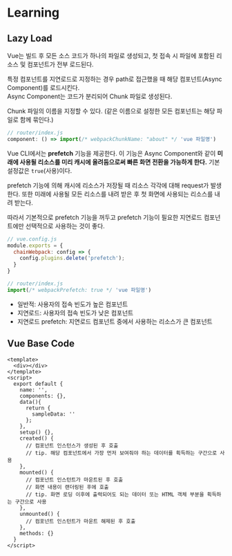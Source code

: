 # Learning
## Lazy Load
Vue는 빌드 후 모든 소스 코드가 하나의 파일로 생성되고, 첫 접속 시 파일에 포함된 리소스 및 컴포넌트가 전부 로드된다.

특정 컴포넌트를 지연로드로 지정하는 경우 path로 접근했을 때 해당 컴포넌트(Async Component)를 로드시킨다.  
Async Component는 코드가 분리되어 Chunk 파일로 생성된다.

Chunk 파일의 이름을 지정할 수 있다. (같은 이름으로 설정한 모든 컴포넌트는 해당 파일로 함께 묶인다.)
```javascript
// router/index.js
component: () => import(/* webpackChunkName: "about" */ 'vue 파일명')
```

Vue CLI에서는 **prefetch** 기능을 제공한다. 이 기능은 Async Component와 같이 **미래에 사용될 리소스를 미리 캐시에 올려둠으로써 빠른 화면 전환을 가능하게 한다.** 기본 설정값은 `true`(사용)이다.

prefetch 기능에 의해 캐시에 리소스가 저장될 때 리소스 각각에 대해 request가 발생한다. 또한 미래에 사용될 모든 리소스를 내려 받은 후 첫 화면에 사용되는 리소스를 내려 받는다.

따라서 기본적으로 prefetch 기능을 꺼두고 prefetch 기능이 필요한 지연로드 컴포넌트에만 선택적으로 사용하는 것이 좋다.
```javascript
// vue.config.js
module.exports = {
  chainWebpack: config => {
    config.plugins.delete('prefetch');
  }
}
```
```javascript
// router/index.js
import(/* webpackPrefetch: true */ 'vue 파일명')
```

- 일반적: 사용자의 접속 빈도가 높은 컴포넌트
- 지연로드: 사용자의 접속 빈도가 낮은 컴포넌트
- 지연로드 prefetch: 지연로드 컴포넌트 중에서 사용하는 리소스가 큰 컴포넌트

## Vue Base Code
```
<template>
  <div></div>
</template>
<script>
  export default {
    name: '',
    components: {},
    data(){
      return {
        sampleData: ''
      };
    },
    setup() {},
    created() {
      // 컴포넌트 인스턴스가 생성된 후 호출
      // tip. 해당 컴포넌트에서 가장 먼저 보여줘야 하는 데이터를 획득하는 구간으로 사용
    },
    mounted() {
      // 컴포넌트 인스턴트가 마운트된 후 호출
      // 화면 내용이 랜더링된 후에 호출
      // tip. 화면 로딩 이후에 출력되어도 되는 데이터 또는 HTML 객체 부분을 획득하는 구간으로 사용
    },
    unmounted() {
      // 컴포넌트 인스턴트가 마운트 해제된 후 호출
    },
    methods: {}
  }
</script>
```